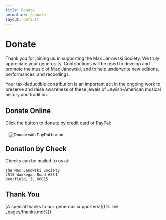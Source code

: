 ```yaml
---
title: Donate
permalink: /donate
layout: default
---
```


# Donate

Thank you for joining us in supporting the Max Janowski Society. We truly
appreciate your generosity. Contributions will be used to develop and promote
the music of Max Janowski, and to help underwrite new editions, performances,
and recordings.

Your tax-deductible contribution is an important act in the ongoing work to
preserve and raise awareness of these jewels of Jewish-American musical history
and tradition.

## Donate Online

<div style="margin-bottom: .25in;">
  <p>Click the button to donate by credit card or PayPal:</p>
  <div id="donate-button-container">
    <div id="donate-button"></div>
    <script src="https://www.paypalobjects.com/donate/sdk/donate-sdk.js" charset="UTF-8"></script>
    <script>
      PayPal.Donation.Button({
        env: 'production',
        hosted_button_id: 'FG9GJQ9PBZ86U',
        image: {
          src: 'https://www.paypalobjects.com/en_US/i/btn/btn_donateCC_LG.gif',
          alt: 'Donate with PayPal button',
          title: 'PayPal - The safer, easier way to pay online!',
        }
      }).render('#donate-button');
    </script>
    <noscript>
      <form action="https://www.paypal.com/donate" method="post" target="_top" style="display: block; position: relative; left: 10px; top: 6px;">
        <input type="hidden" name="hosted_button_id" value="FG9GJQ9PBZ86U" />
        <input type="image" src="https://www.paypalobjects.com/en_US/i/btn/btn_donate_LG.gif" border="0" name="submit" title="PayPal - The safer, easier way to pay online!" alt="Donate with PayPal button" />
        <img alt="" border="0" src="https://www.paypal.com/en_US/i/scr/pixel.gif" width="1" height="1" />
      </form>
    </noscript>
  </div>
</div>

## Donation by Check

Checks can be mailed to us at:

```
The Max Janowski Society
2515 Waukegan Road #351
Deerfield, IL 60015
```

## Thank You

[A special thanks to our generous supporters!]({% link _pages/thanks.md%})

